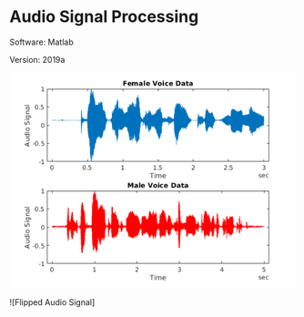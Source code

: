 # Audio Signal Processing

Software: Matlab

Version: 2019a

![Audio Output](audio_plot.png)

![Flipped Audio Signal] 
